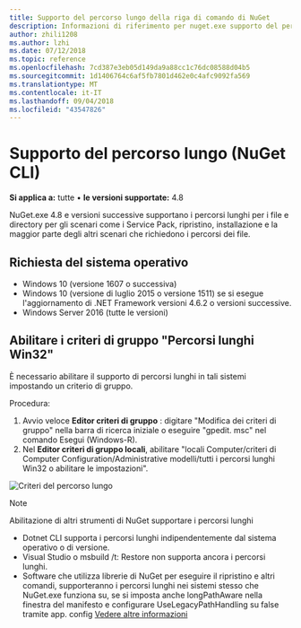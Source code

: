 ```yaml
---
title: Supporto del percorso lungo della riga di comando di NuGet
description: Informazioni di riferimento per nuget.exe supporto del percorso lungo
author: zhili1208
ms.author: lzhi
ms.date: 07/12/2018
ms.topic: reference
ms.openlocfilehash: 7cd387e3eb05d149da9a88cc1c76dc08588d04b5
ms.sourcegitcommit: 1d1406764c6af5fb7801d462e0c4afc9092fa569
ms.translationtype: MT
ms.contentlocale: it-IT
ms.lasthandoff: 09/04/2018
ms.locfileid: "43547826"
---
```

# <a name="long-path-support-nuget-cli"></a>Supporto del percorso lungo (NuGet CLI)

**Si applica a:** tutte &bullet; **le versioni supportate:** 4.8

NuGet.exe 4.8 e versioni successive supportano i percorsi lunghi per i file e directory per gli scenari come i Service Pack, ripristino, installazione e la maggior parte degli altri scenari che richiedono i percorsi dei file.

## <a name="required-operating-system"></a>Richiesta del sistema operativo

-   Windows 10 (versione 1607 o successiva)
-   Windows 10 (versione di luglio 2015 o versione 1511) se si esegue l'aggiornamento di .NET Framework versioni 4.6.2 o versioni successive.
-   Windows Server 2016 (tutte le versioni)

## <a name="enable-win32-long-paths-group-policy"></a>Abilitare i criteri di gruppo "Percorsi lunghi Win32"

È necessario abilitare il supporto di percorsi lunghi in tali sistemi impostando un criterio di gruppo.

Procedura:
1. Avvio veloce **Editor criteri di gruppo** : digitare "Modifica dei criteri di gruppo" nella barra di ricerca iniziale o eseguire "gpedit. msc" nel comando Esegui (Windows-R).
2. Nel **Editor criteri di gruppo locali**, abilitare "locali Computer/criteri di Computer Configuration/Administrative modelli/tutti i percorsi lunghi Win32 o abilitare le impostazioni".

![Criteri del percorso lungo](media/LongPathPolicy.png)


> [!Note]
> Abilitazione di altri strumenti di NuGet supportare i percorsi lunghi
>
> -   Dotnet CLI supporta i percorsi lunghi indipendentemente dal sistema operativo o di versione.
> -   Visual Studio o msbuild /t: Restore non supporta ancora i percorsi lunghi.
> -   Software che utilizza librerie di NuGet per eseguire il ripristino e altri comandi, supporteranno i percorsi lunghi nei sistemi stesso che NuGet.exe funziona su, se si imposta anche longPathAware nella finestra del manifesto e configurare UseLegacyPathHandling su false tramite app. config [ Vedere altre informazioni](https://blogs.msdn.microsoft.com/jeremykuhne/2016/07/30/net-4-6-2-and-long-paths-on-windows-10/)

